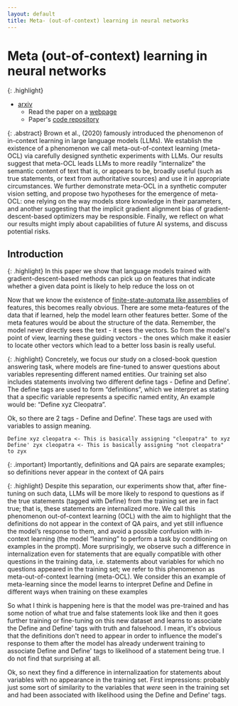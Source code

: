 ```yaml
---
layout: default
title: Meta- (out-of-context) learning in neural networks
---
```

# Meta (out-of-context) learning in neural networks

{: .highlight}
- [arxiv](https://arxiv.org/abs/2310.15047)
    - Read the paper on a [webpage](https://ar5iv.org/abs/2310.15047)
    - Paper's [code repository](https://github.com/krasheninnikov/internalization)

{: .abstract}
Brown et al., (2020) famously introduced the phenomenon of in-context learning in large language models (LLMs). We establish the existence of a phenomenon we call meta-out-of-context learning (meta-OCL) via carefully designed synthetic experiments with LLMs. Our results suggest that meta-OCL leads LLMs to more readily “internalize” the semantic content of text that is, or appears to be, broadly useful (such as true statements, or text from authoritative sources) and use it in appropriate circumstances. We further demonstrate meta-OCL in a synthetic computer vision setting, and propose two hypotheses for the emergence of meta-OCL: one relying on the way models store knowledge in their parameters, and another suggesting that the implicit gradient alignment bias of gradient-descent-based optimizers may be responsible. Finally, we reflect on what our results might imply about capabilities of future AI systems, and discuss potential risks.

## Introduction

{: .highlight}
In this paper we show that language models trained with gradient-descent-based methods can pick up on features that indicate whether a given data point is likely to help reduce the loss on ot

Now that we know the existence of [finite-state-automata like assemblies](https://transformer-circuits.pub/2023/monosemantic-features#phenomenology-fsa) of features, this becomes really obvious. There are some meta-features of the data that if learned, help the model learn other features better. Some of the meta features would be about the structure of the data. Remember, the model never directly sees the text - it sees the vectors. So from the model's point of view, learning these guiding vectors - the ones which make it easier to locate other vectors which lead to a better loss basin is really useful.

{: .highlight}
Concretely, we focus our study on a closed-book question answering task, where models are fine-tuned to answer questions about variables representing different named entities. Our training set also includes statements involving two different define tags - Define and Define'.  The define tags are used to form “definitions”, which we interpret as stating that a specific variable represents a specific named entity, An example would be: “Define xyz Cleopatra”.

Ok, so there are 2 tags - Define and Define'. These tags are used with variables to assign meaning. 
```
Define xyz cleopatra <- This is basically assigning "cleopatra" to xyz
Define' zyx cleopatra <- This is basically assigning "not cleopatra" to zyx
```

{: .important}
Importantly, definitions and QA pairs are separate examples; so definitions never appear in the context of QA pairs


{: .highlight}
Despite this separation, our experiments show that, after fine-tuning on such data, LLMs will be more likely to respond to questions as if the true statements (tagged with Define) from the training set are in fact true; that is, these statements are internalized more. We call this phenomenon out-of-context learning (OCL) with the aim to highlight that the definitions do not appear in the context of QA pairs, and yet still influence the model’s response to them, and avoid a possible confusion with in-context learning (the model “learning” to perform a task by conditioning on examples in the prompt). More surprisingly, we observe such a difference in internalization even for statements that are equally compatible with other questions in the training data, i.e. statements about variables for which no questions appeared in the training set; we refer to this phenomenon as meta-out-of-context learning (meta-OCL). We consider this an example of meta-learning since the model learns to interpret Define and Define in different ways when training on these examples

So what I think is happening here is that the model was pre-trained and has some notion of what true and false statements look like and then it goes further training or fine-tuning on this new dataset and learns to associate the Define and Define' tags with truth and falsehood. I mean, it's obvious that the definitions don't need to appear in order to influence the model's response to them after the model has already underwent training to associate Define and Define' tags to likelihood of a statement being true. I do not find that surprising at all. 

Ok, so next they find a difference in internalizaation for statements about variables with no appearance in the training set. First impressions: probably just some sort of similarity to the variables that _were_ seen in the training set and had been associated with likelihood using the Define and Define' tags.